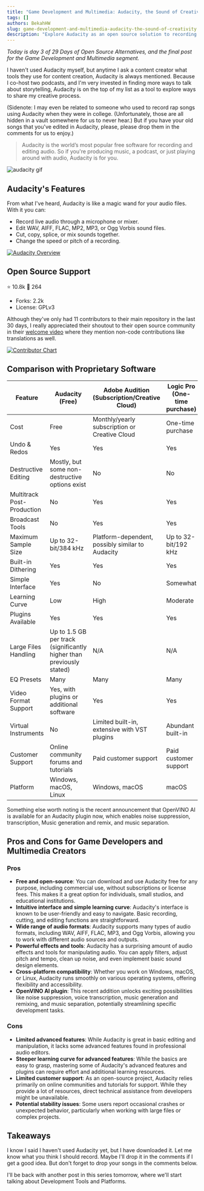 ```yaml
---
title: "Game Development and Multimedia: Audacity, the Sound of Creativity"
tags: []
authors: BekahHW
slug: game-development-and-multimedia-audacity-the-sound-of-creativity
description: "Explore Audacity as an open source solution to recording and editing audio. "
---
```


*Today is day 3 of 29 Days of Open Source Alternatives, and the final post for the Game Development and Multimedia segment.*

I haven't used Audacity myself, but anytime I ask a content creator what tools they use for content creation, Audacity is always mentioned. Because I co-host two podcasts, and I'm very invested in finding more ways to talk about storytelling, Audacity is on the top of my list as a tool to explore ways to share my creative process.

<!-- truncate -->

(Sidenote: I may even be related to someone who used to record rap songs using Audacity when they were in college. (Unfortunately, those are all hidden in a vault somewhere for us to never hear.) But if you have your old songs that you've edited in Audacity, please, please drop them in the comments for us to enjoy.)

> Audacity is the world’s most popular free software for recording and editing audio. So if you're producing music, a podcast, or just playing around with audio, Audacity is for you.

![audacity gif](https://media.giphy.com/media/v1.Y2lkPTc5MGI3NjExM3lyZWlwbzBmcnRlbjduZGN4cTZjdXpoczU1c3oxeThrNnlveTV1byZlcD12MV9pbnRlcm5hbF9naWZfYnlfaWQmY3Q9Zw/26n5ZZfTd3cBLoj2E/giphy.gif)

## Audacity's Features

From what I've heard, Audacity is like a magic wand for your audio files. With it you can:

- Record live audio through a microphone or mixer.
- Edit WAV, AIFF, FLAC, MP2, MP3, or Ogg Vorbis sound files.
- Cut, copy, splice, or mix sounds together.
- Change the speed or pitch of a recording.

[![Audacity Overview](https://dev-to-uploads.s3.amazonaws.com/uploads/articles/5ie2fv9vkmwb78koxdwj.png)](https://app.opensauced.pizza/pages/BekahHW/1171/dashboard)

## Open Source Support

⭐ 10.8k
👀 264

- Forks: 2.2k
- License: GPLv3

Although they've only had 11 contributors to their main repository in the last 30 days, I really appreciated their shoutout to their open source community in their [welcome video](https://youtu.be/xgdYuSHdkso) where they mention non-code contributions like translations as well.

[![Contributor Chart](https://dev-to-uploads.s3.amazonaws.com/uploads/articles/tpb369j8bbcfryqie2yj.png)](https://app.opensauced.pizza/pages/BekahHW/1171/activity?range=30)

## Comparison with Proprietary Software

| Feature                          | Audacity (Free)                                  | Adobe Audition (Subscription/Creative Cloud) | Logic Pro (One-time purchase)      |
|----------------------------------|--------------------------------------------------|----------------------------------------------|------------------------------------|
| Cost                             | Free                                             | Monthly/yearly subscription or Creative Cloud| One-time purchase                  |
| Undo & Redos                     | Yes                                              | Yes                                          | Yes                                |
| Destructive Editing              | Mostly, but some non-destructive options exist   | No                                           | No                                 |
| Multitrack Post-Production       | No                                               | Yes                                          | Yes                                |
| Broadcast Tools                  | No                                               | Yes                                          | Yes                                |
| Maximum Sample Size              | Up to 32-bit/384 kHz                             | Platform-dependent, possibly similar to Audacity | Up to 32-bit/192 kHz             |
| Built-in Dithering               | Yes                                              | Yes                                          | Yes                                |
| Simple Interface                 | Yes                                              | No                                           | Somewhat                           |
| Learning Curve                   | Low                                              | High                                         | Moderate                           |
| Plugins Available                | Yes                                              | Yes                                          | Yes                                |
| Large Files Handling             | Up to 1.5 GB per track (significantly higher than previously stated) | N/A | N/A                          |
| EQ Presets                       | Many                                             | Many                                         | Many                               |
| Video Format Support             | Yes, with plugins or additional software         | Yes                                          | Yes                                |
| Virtual Instruments              | No                                               | Limited built-in, extensive with VST plugins | Abundant built-in                  |
| Customer Support                 | Online community forums and tutorials            | Paid customer support                        | Paid customer support             |
| Platform                         | Windows, macOS, Linux                            | Windows, macOS                               | macOS                              |

Something else worth noting is the recent announcement that OpenVINO AI is available for an Audacity plugin now, which enables noise suppression, transcription, Music generation and remix, and music separation.

## Pros and Cons for Game Developers and Multimedia Creators

### Pros

- **Free and open-source**: You can download and use Audacity free for any purpose, including commercial use, without subscriptions or license fees. This makes it a great option for individuals, small studios, and educational institutions.
- **Intuitive interface and simple learning curve**: Audacity's interface is known to be user-friendly and easy to navigate. Basic recording, cutting, and editing functions are straightforward.
- **Wide range of audio formats**: Audacity supports many types of audio formats, including WAV, AIFF, FLAC, MP3, and Ogg Vorbis, allowing you to work with different audio sources and outputs.
- **Powerful effects and tools**: Audacity has a surprising amount of audio effects and tools for manipulating audio. You can apply filters, adjust pitch and tempo, clean up noise, and even implement basic sound design elements.
- **Cross-platform compatibility**: Whether you work on Windows, macOS, or Linux, Audacity runs smoothly on various operating systems, offering flexibility and accessibility.
- **OpenVINO AI plugin**: This recent addition unlocks exciting possibilities like noise suppression, voice transcription, music generation and remixing, and music separation, potentially streamlining specific development tasks.

### Cons

- **Limited advanced features**: While Audacity is great in basic editing and manipulation, it lacks some advanced features found in professional audio editors.
- **Steeper learning curve for advanced features**: While the basics are easy to grasp, mastering some of Audacity's advanced features and plugins can require effort and additional learning resources.
- **Limited customer support**: As an open-source project, Audacity relies primarily on online communities and tutorials for support. While they provide a lot of resources, direct technical assistance from developers might be unavailable.
- **Potential stability issues**: Some users report occasional crashes or unexpected behavior, particularly when working with large files or complex projects.

## Takeaways

I know I said I haven't used Audacity yet, but I have downloaded it. Let me know what you think I should record. Maybe I'll drop it in the comments if I get a good idea. But don't forget to drop your songs in the comments below.

I'll be back with another post in this series tomorrow, where we'll start talking about Development Tools and Platforms.
